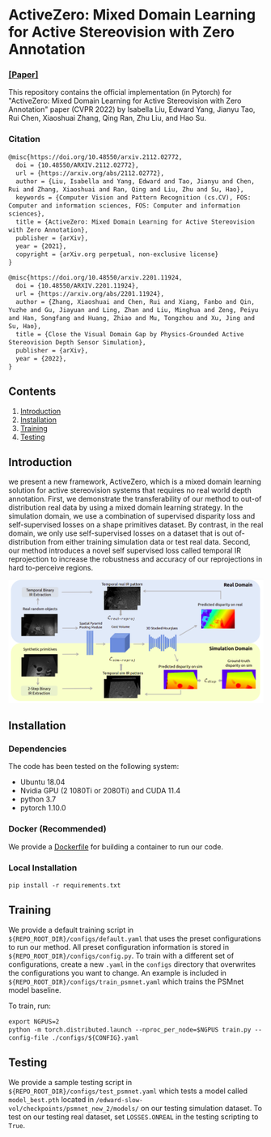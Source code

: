 # ActiveZero: Mixed Domain Learning for Active Stereovision with Zero Annotation
### [[Paper]](https://arxiv.org/abs/2112.02772)
This repository contains the official implementation (in Pytorch) for "ActiveZero: Mixed Domain Learning for Active Stereovision with Zero Annotation" paper (CVPR 2022) by Isabella Liu, Edward Yang, Jianyu Tao, Rui Chen, Xiaoshuai Zhang, Qing Ran, Zhu Liu, and Hao Su.

### Citation
```
@misc{https://doi.org/10.48550/arxiv.2112.02772,
  doi = {10.48550/ARXIV.2112.02772},
  url = {https://arxiv.org/abs/2112.02772},
  author = {Liu, Isabella and Yang, Edward and Tao, Jianyu and Chen, Rui and Zhang, Xiaoshuai and Ran, Qing and Liu, Zhu and Su, Hao},
  keywords = {Computer Vision and Pattern Recognition (cs.CV), FOS: Computer and information sciences, FOS: Computer and information sciences},
  title = {ActiveZero: Mixed Domain Learning for Active Stereovision with Zero Annotation},
  publisher = {arXiv},
  year = {2021},
  copyright = {arXiv.org perpetual, non-exclusive license}
}

```

```
@misc{https://doi.org/10.48550/arxiv.2201.11924,
  doi = {10.48550/ARXIV.2201.11924},
  url = {https://arxiv.org/abs/2201.11924},
  author = {Zhang, Xiaoshuai and Chen, Rui and Xiang, Fanbo and Qin, Yuzhe and Gu, Jiayuan and Ling, Zhan and Liu, Minghua and Zeng, Peiyu and Han, Songfang and Huang, Zhiao and Mu, Tongzhou and Xu, Jing and Su, Hao},
  title = {Close the Visual Domain Gap by Physics-Grounded Active Stereovision Depth Sensor Simulation},
  publisher = {arXiv},
  year = {2022},
}
```

## Contents
1. [Introduction](#introduction)
2. [Installation](#installation)
3. [Training](#training)
4. [Testing](#testing)

## Introduction
we present a new framework, ActiveZero, which is a mixed domain learning solution for active stereovision systems that requires no real world depth annotation. First, we demonstrate the transferability of our method to out-of distribution real data by using a mixed domain learning strategy. In the simulation domain, we use a combination
of supervised disparity loss and self-supervised losses on a shape primitives dataset. By contrast, in the real domain, we only use self-supervised losses on a dataset that is out of-distribution from either training simulation data or test real data. Second, our method introduces a novel self supervised loss called temporal IR reprojection to increase the robustness and accuracy of our reprojections in hard to-perceive regions.


![pipeline](docs/pipeline.PNG)

## Installation
### Dependencies
The code has been tested on the following system:

- Ubuntu 18.04
- Nvidia GPU (2 1080Ti or 2080Ti) and CUDA 11.4
- python 3.7
- pytorch 1.10.0

### Docker (Recommended)
We provide a [Dockerfile](https://hub.docker.com/r/isabella98/pix2pix) for building a container to run our code.
### Local Installation
```
pip install -r requirements.txt
```

## Training
We provide a default training script in `${REPO_ROOT_DIR}/configs/default.yaml` that uses the preset configurations to run our method. All preset configuration information is stored in `${REPO_ROOT_DIR}/configs/config.py`. To train with a different set of configurations, create a new `.yaml` in the `configs` directory that overwrites the configurations you want to change. An example is included in `${REPO_ROOT_DIR}/configs/train_psmnet.yaml` which trains the PSMnet model baseline.

To train, run:
```
export NGPUS=2
python -m torch.distributed.launch --nproc_per_node=$NGPUS train.py --config-file ./configs/${CONFIG}.yaml
```

## Testing
We provide a sample testing script in `${REPO_ROOT_DIR}/configs/test_psmnet.yaml` which tests a model called `model_best.pth` located in `/edward-slow-vol/checkpoints/psmnet_new_2/models/` on our testing simulation dataset. To test on our testing real dataset, set `LOSSES.ONREAL` in the testing scripting to `True`.
